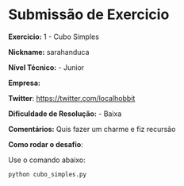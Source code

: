 # Submissão de Exercicio

**Exercicio:** 1 - Cubo Simples

**Nickname:** sarahanduca

**Nível Técnico:** - Junior

**Empresa:** 

**Twitter**: https://twitter.com/localhobbit 

**Dificuldade de Resolução:** - Baixa

**Comentários:** Quis fazer um charme e fiz recursão

**Como rodar o desafio**: 

Use o comando abaixo: 
```bash
python cubo_simples.py
```